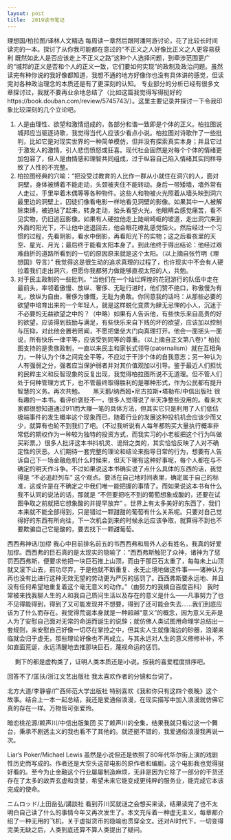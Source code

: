 ```yaml
---
layout: post
title:  2019读书笔记
---
```


理想国/柏拉图/译林人文精选
每周读一章然后跟阿潘阿游讨论，花了比较长时间读完的一本。探讨了从你我可能都在意过的“不正义之人好像比正义之人更容易获利 既然如此人是否应该走上不正义之路”这种个人选择问题，到牵涉范围更广的“城邦的正义是否和个人的正义一致，它们要如何实现”的政制及政治问题。虽然读完有种你说的我好像都知道，我想不通的地方好像你也没有具体讲的感觉，但读完对各种政治理念的本质还是有了更深刻的认知。
专业部分的分析已经有很多文章探讨过，我就不要再业余地总结了（比如这篇我觉得写得挺好的https://book.douban.com/review/5745743/）。这里主要记录并探讨一下令我印象比较深刻的几个立论吧。
1.	人是由理性、欲望和激情组成的，各部分和谐一致即是个体的正义。柏拉图说城邦应当驱逐诗歌，我觉得当代人应该少看点小说。柏拉图对诗歌作了一些批判，比如它是对现实世界的一种简单模仿，但并没有探索真实本身；并且它过于激发人的激情，引人悲伤愤怒或狂喜。现代社会固然是对每个个体的情绪更加包容了，但人是由情感和理智共同组成，过于纵容自己陷入情绪其实同样导致了人性的不完整。
2.	柏拉图经典的穴喻：“把没受过教育的人比作一群从小就住在洞穴的人，面对洞壁，身体被缚着不能走动，头颈被夹住不能转动。身后一带矮墙，墙外常有人走过，手里举着木偶等等各种物件。这些人和物被火光照着从墙头映到洞穴最里边的洞壁上，囚徒们像看电影一样地看见洞壁的影像。如果其中一人被解除束缚，被迫站了起来，转身走动，抬头看望火光，他眼睛会感觉痛苦，看不见实物，仍旧逃回影像。如果有人硬拉他走上陡峭崎岖的坡道，走出洞穴来到外面的阳光下，不让他中途退回去，他会眼花缭乱感觉恼火。然后经过一个习惯的过程，先看阴影，看水中倒影，再看阳光下的实物；这之后看夜里的天空、星光、月光；最后终于能看太阳本身了。到此他终于得出结论：他经过艰难曲折的道路所看到的一切的原因原来就是这个太阳。（以上摘自张竹明《理想国》导言）”
我觉得这是很生动的追求真理的过程了，也许现实中不会有人硬拉着我们走出洞穴，但愿你我都努力做能够直视太阳的人，共勉。
3.	对于民主政制的一些批判。“当他们在一个灿烂辉煌的花冠游行的队伍中走在最前头，率领着傲慢、放纵、奢侈、无耻行进时，他们赞不绝口，称傲慢为有礼，放纵为自由，奢侈为慷慨，无耻为勇敢。你同意我的话吗：从那些必要的欲望中培育出来的一个年轻人，就是这样蜕化变质为肆无忌惮的小人，沉迷于不必要的无益欲望之中的？（中略）如果有人告诉他，有些快乐来自高贵的好的欲望，应该得到鼓励与满足，有些快乐来自下贱的坏的欲望，应该加以控制与压抑，对此他会置若罔闻，不愿把堡垒大门向真理打开。他会一面摇头一面说，所有快乐一律平等，应该受到同等的尊重。（以上摘自正文第八卷）”
柏拉图支持的是贵族政制，一直以来民主和家长式领导(paternalism）就在互相角力，一种认为个体之间完全平等，不应过于干涉个体的自我意志；另一种认为人有强弱之分，强者应当保护弱者并对其价值观加以引导。鉴于最近人们担忧的民粹主义和反智现象的反复出现，我觉得柏拉图所说不无道理。但不管人们处于何种管理方式下，也不管最终取得胜利的是哪种形式，作为公民都有提升智慧的义务。再次共勉。
 
黑天鹅/纳西姆•尼古拉斯•塔勒布/中信出版社
很有趣的一本书。看评价褒贬不一，很多人觉得说了半天净整些没用的。看来大家都很想知道通过911而大赚一笔的具体方法，但其实它只是利用了人们低估极端事件的发生概率这个现象而已，随着行业的发展这种投机机会应该少而又少，就算有也轮不到我们了吧。（不过我听说有人每年都购买大量执行概率非常低的期权作为一种较为独特的投资方式，而我实习的小老板把这个行为叫做买彩票。）很多人批评这本书抖机灵、诡辩之类的，其实恰恰反映了人对不确定性的厌恶。人们期待一套完整的理论和结论来指导日常的行为，想要有人告诉自己下一场金融危机什么时候来，但天下哪有这种好事呢，每个人都在与不确定的明天作斗争。不过如果说这本书确实说了点什么具体的东西的话，我觉得是 “不必追赶列车” 这个观点。要活在自己地时间表里，确定属于自己的标准，这或许是在不确定之中我们唯一能把握的事情了。而如果说这本书有什么我不认同的说法的话，那就是 “不但要把吃不到的葡萄想象成酸的，还要在试图争取之前就把它想象酸的并提早放弃” 。世界上有太多美好的东西了，我们本来就不能全部得到，只是错过一颗甜甜的葡萄有什么关系呢。只要对自己觉得好的东西有所向往，下一次机会到来的时候永远应该争取，就算得不到也不要欺骗自己它是酸的，要去找下一颗甜葡萄。

西西弗神话/加缪
我心中目前排名前五的书西西弗和局外人必有姓名，我真的好爱加缪。西西弗的巨石真的是太现实的隐喻了：“西西弗斯触犯了众神，诸神为了惩罚西西弗斯，便要求他把一块巨石推上山顶，而由于那巨石太重了，每每未上山顶就又滚下山去，前功尽弃，于是他就不断重复、永无止境地做这件事——诸神认为再也没有比进行这种无效无望的劳动更为严厉的惩罚了。西西弗斯要永远地、并且没有任何希望地重复着这个毫无意义的动作。”（由努力的我摘自百度百科）
我时常被来找我聊人生的人和我自己质问生活以及存在的意义是什么——凡事努力了也不见得能得到，得到了又可能发现并不想要，得到了还可能会失去……我们到底应该为了什么而存在。我觉得荒诞本身就是一种超越“意义”的概念，因为意义无非是人为了安慰自己面对无常的命运而诞生的说辞；就仿佛人类试图用命理学总结出一套规则，来安慰自己好像一切尽在掌控之中，但其实人生就像海边的砂器，浪潮来临就会归于虚无，那些理论好像也不再成立。与其永远对人生的意义修修补补，不如直面荒诞，永远清醒地去推那块巨石，蔑视命运的惩罚。

 
剩下的都是虚构类了，证明人类本质还是i小说。按我的喜爱程度排序吧。

回答不了/匡扶/浙江文艺出版社
我太喜欢作者的分镜和台词了。

北方大道/李静睿/广西师范大学出版社
特别喜欢《我和你只有这四个夜晚》这个故事。结合上一本一起总结，我还是爱通俗浪漫，在现实描写中加入浪漫就仿佛它真的存在一样。万物皆可张爱玲。

暗恋桃花源/赖声川/中信出版集团
买了赖声川的全集，结果我就只看过这一个舞台，秉承不剧透主义的我也看不了其他的。就还挺不错的，我爱通俗浪漫我再说一次。

Liar’s Poker/Michael Lewis
虽然是小说但还是依照了80年代华尔街上演的戏剧性历史而写成的。作者还是大空头这部电影的原作者和编剧，这个电影我也觉得挺好看的。至今为止金融这个行业屡屡制造麻烦，无非是因为它除了一部分的干货还存在了太多的故弄玄虚和贪婪，希望未来它能变成更纯粹的服务业，能完成它本该完成的使命。

ニムロッド/上田岳弘/講談社
看到芥川奖就谜之会想买来读，结果读完了也不太明白自己读了什么的事情今年又再次发生了。本文充斥着一种虚无主义，每章都介绍了一种无用的飞机，关于虚拟货币的隐喻也贯穿全文。还对AI时代下，一切变得完美无缺之后，人类到底还算不算人类提出了疑问。


